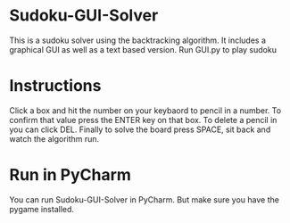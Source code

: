 # Sudoku-GUI-Solver
This is a sudoku solver using the backtracking algorithm.
It includes a graphical GUI as well as a text based version.
Run GUI.py to play sudoku

# Instructions
Click a box and hit the number on your keybaord to pencil in a number. 
To confirm that value press the ENTER key on that box. 
To delete a pencil in you can click DEL. 
Finally to solve the board press SPACE, sit back and watch the algorithm run.

# Run in PyCharm
You can run Sudoku-GUI-Solver in PyCharm.
But make sure you have the pygame installed.
